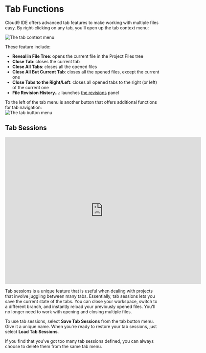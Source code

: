 # Tab Functions

Cloud9 IDE offers advanced tab features to make working with multiple files easy. By right-clicking on any tab, you'll open up the tab context menu:

![The tab context menu](./images/tab_context_menu.png)

These feature include:

* **Reveal in File Tree**: opens the current file in the Project Files tree
* **Close Tab**: closes the current tab
* **Close All Tabs**: closes all the opened files
* **Close All But Current Tab**: closes all the opened files, except the current one
* **Close Tabs to the Right/Left**: closes all opened tabs to the right (or left) of the current one 
* **File Revision History...**: launches [the revisions](./revisions.html) panel


To the left of the tab menu is another button that offers additional functions for tab navigation:  
![The tab button menu](./images/tab_button_menu.png)
 
## Tab Sessions 

<iframe width="640" height="480" src="https://www.youtube.com/embed/agUno6WDkAM" frameborder="0" allowfullscreen></iframe>

Tab sessions is a unique feature that is useful when dealing with projects that involve juggling between many tabs. Essentially, tab sessions lets you save the current state of the tabs. You can close your workspace, switch to a different branch, and instantly reload your previously opened files. You'll no longer need to work with opening and closing multiple files.

To use tab sessions, select **Save Tab Sessions** from the tab button menu. Give it a unique name. When you're ready to restore your tab sessions, just select **Load Tab Sessions**. 

If you find that you've got too many tab sessions defined, you can always choose to delete them from the same tab menu.